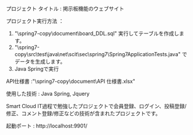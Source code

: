 プロジェクト タイトル : 掲示板機能のウェブサイト

プロジェクト実行方法 ： 

1. "\spring7-copy\document\board_DDL.sql" 実行してテーブルを作成します。
2. "\spring7-copy\src\test\java\net\scit\sec\spring7\Spring7ApplicationTests.java" でデータを生成します。
3. Java Springで実行

API仕様書 :"\spring7-copy\document\API 仕様書.xlsx"

使用した技術 : Java Spring, Jquery

Smart Cloud IT過程で勉強したプロジェクトで会員登録、ログイン、投稿登録/修正、コメント登録/修正などの技術が含まれたプロジェクトです。

起動ポート : http://localhost:9901/
